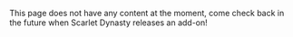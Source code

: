 This page does not have any content at the moment, come check back in the future when Scarlet Dynasty releases an add-on!
